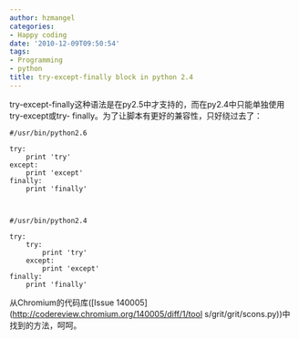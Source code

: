 ```yaml
---
author: hzmangel
categories:
- Happy coding
date: '2010-12-09T09:50:54'
tags:
- Programming
- python
title: try-except-finally block in python 2.4
---
```

try-except-finally这种语法是在py2.5中才支持的，而在py2.4中只能单独使用try-except或try-
finally。为了让脚本有更好的兼容性，只好绕过去了：

    
    
    #/usr/bin/python2.6
    
    try:
        print 'try'
    except:
        print 'except'
    finally:
        print 'finally'
    
    
    
    #/usr/bin/python2.4
    
    try:
        try:
            print 'try'
        except:
            print 'except'
    finally:
        print 'finally'
    

从Chromium的代码库([Issue 140005](http://codereview.chromium.org/140005/diff/1/tool
s/grit/grit/scons.py))中找到的方法，呵呵。